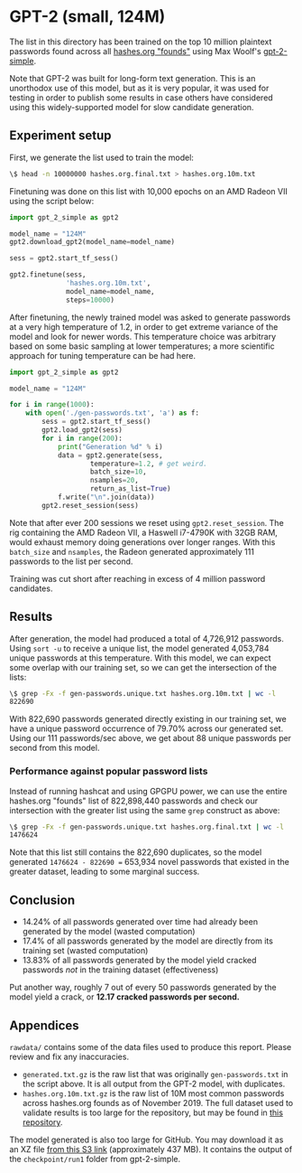 # GPT-2 (small, 124M)

The list in this directory has been trained on the top 10 million plaintext passwords found across all [hashes.org "founds"](https://github.com/rarecoil/hashes.org-list) using Max Woolf's [gpt-2-simple](https://github.com/minimaxir/gpt-2-simple). 

Note that GPT-2 was built for long-form text generation. This is an unorthodox use of this model, but as it is very popular, it was used for testing in order to publish some results in case others have considered using this widely-supported model for slow candidate generation.

## Experiment setup 

First, we generate the list used to train the model:

````bash
\$ head -n 10000000 hashes.org.final.txt > hashes.org.10m.txt
````

Finetuning was done on this list with 10,000 epochs on an AMD Radeon VII using the script below:

````python
import gpt_2_simple as gpt2

model_name = "124M"
gpt2.download_gpt2(model_name=model_name)

sess = gpt2.start_tf_sess()

gpt2.finetune(sess,
              'hashes.org.10m.txt',
              model_name=model_name,
              steps=10000)
````

After finetuning, the newly trained model was asked to generate passwords at a very high temperature of 1.2, in order to get extreme variance of the model and look for newer words. This temperature choice was arbitrary based on some basic sampling at lower temperatures; a more scientific approach for tuning temperature can be had here.

````python
import gpt_2_simple as gpt2

model_name = "124M"

for i in range(1000):
    with open('./gen-passwords.txt', 'a') as f:
        sess = gpt2.start_tf_sess()
        gpt2.load_gpt2(sess)
        for i in range(200):
            print("Generation %d" % i)
            data = gpt2.generate(sess,
                    temperature=1.2, # get weird.
                    batch_size=10,
                    nsamples=20,
                    return_as_list=True)
            f.write("\n".join(data))
        gpt2.reset_session(sess)
````

Note that after ever 200 sessions we reset using `gpt2.reset_session`. The rig containing the AMD Radeon VII, a Haswell i7-4790K with 32GB RAM, would exhaust memory doing generations over longer ranges. With this `batch_size` and `nsamples`, the Radeon generated approximately 111 passwords to the list per second.

Training was cut short after reaching in excess of 4 million password candidates.

## Results

After generation, the model had produced a total of 4,726,912 passwords. Using `sort -u` to receive a unique list, the model generated 4,053,784 unique passwords at this temperature. With this model, we can expect some overlap with our training set, so we can get the intersection of the lists:

````bash
\$ grep -Fx -f gen-passwords.unique.txt hashes.org.10m.txt | wc -l
822690
````

With 822,690 passwords generated directly existing in our training set, we have a unique password occurrence of 79.70% across our generated set. Using our 111 passwords/sec above, we get about 88 unique passwords per second from this model.

### Performance against popular password lists

Instead of running hashcat and using GPGPU power, we can use the entire hashes.org "founds" list of 822,898,440 passwords and check our intersection with the greater list using the same `grep` construct as above:

````bash
\$ grep -Fx -f gen-passwords.unique.txt hashes.org.final.txt | wc -l
1476624
````

Note that this list still contains the 822,690 duplicates, so the model generated `1476624 - 822690 =` 653,934 novel passwords that existed in the greater dataset, leading to some marginal success. 

## Conclusion

* 14.24% of all passwords generated over time had already been generated by the model (wasted computation)
* 17.4% of all passwords generated by the model are directly from its training set (wasted computation)
* 13.83% of all passwords generated by the model yield cracked passwords *not* in the training dataset (effectiveness)

Put another way, roughly 7 out of every 50 passwords generated by the model yield a crack, or **12.17 cracked passwords per second.**

## Appendices

`rawdata/` contains some of the data files used to produce this report. Please review and fix any inaccuracies.

* `generated.txt.gz` is the raw list that was originally `gen-passwords.txt` in the script above. It is all output from the GPT-2 model, with duplicates.
* `hashes.org.10m.txt.gz` is the raw list of 10M most common passwords across hashes.org founds as of November 2019. The full dataset used to validate results is too large for the repository, but may be found in [this repository](https://github.com/rarecoil/hashes.org-list).

The model generated is also too large for GitHub. You may download it as an XZ file [from this S3 link](https://s3.rarecoil.com/data/ai-passwords/gpt2-small.tar.xz) (approximately 437 MB). It contains the output of the `checkpoint/run1` folder from gpt-2-simple.